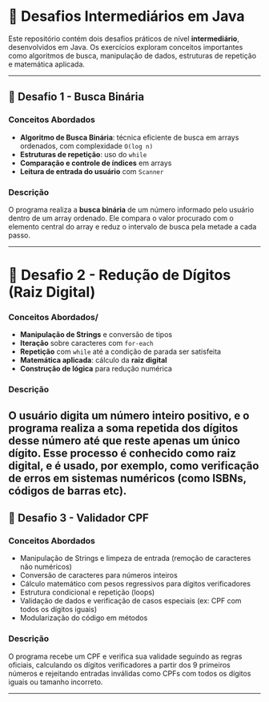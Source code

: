 # 🚀 Desafios Intermediários em Java

Este repositório contém dois desafios práticos de nível **intermediário**, desenvolvidos em Java. Os exercícios exploram conceitos importantes como algoritmos de busca, manipulação de dados, estruturas de repetição e matemática aplicada.

---

## 📌 Desafio 1 - Busca Binária

### Conceitos Abordados
- **Algoritmo de Busca Binária**: técnica eficiente de busca em arrays ordenados, com complexidade `O(log n)`
- **Estruturas de repetição**: uso do `while`
- **Comparação e controle de índices** em arrays
- **Leitura de entrada do usuário** com `Scanner`

### Descrição

O programa realiza a **busca binária** de um número informado pelo usuário dentro de um array ordenado. Ele compara o valor procurado com o elemento central do array e reduz o intervalo de busca pela metade a cada passo.

---

# 📌 Desafio 2 - Redução de Dígitos (Raiz Digital)

### Conceitos Abordados/
- **Manipulação de Strings** e conversão de tipos
- **Iteração** sobre caracteres com `for-each`
- **Repetição** com `while` até a condição de parada ser satisfeita
- **Matemática aplicada**: cálculo da **raiz digital**
- **Construção de lógica** para redução numérica
### Descrição

O usuário digita um número inteiro positivo, e o programa realiza a soma repetida dos dígitos desse número até que reste apenas um único dígito.
Esse processo é conhecido como raiz digital, e é usado, por exemplo, como verificação de erros em sistemas numéricos (como ISBNs, códigos de barras etc).
---

## 📌 Desafio 3 - Validador CPF

### Conceitos Abordados
- Manipulação de Strings e limpeza de entrada (remoção de caracteres não numéricos)
- Conversão de caracteres para números inteiros
- Cálculo matemático com pesos regressivos para dígitos verificadores
- Estrutura condicional e repetição (loops)
- Validação de dados e verificação de casos especiais (ex: CPF com todos os dígitos iguais)
- Modularização do código em métodos

### Descrição
O programa recebe um CPF e verifica sua validade seguindo as regras oficiais, calculando os dígitos verificadores a partir dos 9 primeiros números e rejeitando entradas inválidas como CPFs com todos os dígitos iguais ou tamanho incorreto.

---